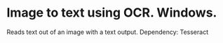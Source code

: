# Image to text using OCR. Windows.

Reads text out of an image with a text output.
Dependency: Tesseract